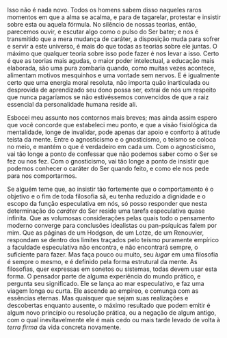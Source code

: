 Isso não é nada novo. Todos os homens sabem disso naqueles raros momentos em que a alma se acalma, e para de tagarelar, protestar e insistir sobre esta ou aquela fórmula. No silêncio de nossas teorias, então, parecemos ouvir, e escutar algo como o pulso do Ser bater; e nos é transmitido que a mera mudança de caráter, a disposição muda para sofrer e servir a este universo, é mais do que todas as teorias sobre ele juntas. O máximo que qualquer teoria sobre isso pode fazer é nos levar a isso. Certo é que as teorias mais agudas, o maior poder intelectual, a educação mais elaborada, são uma pura zombaria quando, como muitas vezes acontece, alimentam motivos mesquinhos e uma vontade sem nervos. E é igualmente certo que uma energia moral resoluta, não importa quão inarticulada ou desprovida de aprendizado seu dono possa ser, extrai de nós um respeito que nunca pagaríamos se não estivéssemos convencidos de que a raiz essencial da personalidade humana reside ali.

Esbocei meu assunto nos contornos mais breves; mas ainda assim espero que você concorde que estabeleci meu ponto, e que a visão fisiológica da mentalidade, longe de invalidar, pode apenas dar apoio e conforto à atitude teísta da mente. Entre o agnosticismo e o gnosticismo, o teísmo se coloca no meio, e mantém o que é verdadeiro em cada um. Com o agnosticismo, vai tão longe a ponto de confessar que não podemos saber como o Ser se fez ou nos fez. Com o gnosticismo, vai tão longe a ponto de insistir que podemos conhecer o caráter do Ser quando feito, e como ele nos pede para nos comportarmos.

Se alguém teme que, ao insistir tão fortemente que o comportamento é o objetivo e o fim de toda filosofia sã, eu tenha reduzido a dignidade e o escopo da função especulativa em nós, só posso responder que nesta determinação do _caráter_ do Ser reside uma tarefa especulativa quase infinita. Que as volumosas considerações pelas quais todo o pensamento moderno converge para conclusões idealistas ou pan-psíquicas falem por mim. Que as páginas de um Hodgson, de um Lotze, de um Renouvier, respondam se dentro dos limites traçados pelo teísmo puramente empírico a faculdade especulativa não encontra, e não encontrará sempre, o suficiente para fazer. Mas faça pouco ou muito, seu _lugar_ em uma filosofia é sempre o mesmo, e é definido pela forma estrutural da mente. As filosofias, quer expressas em sonetos ou sistemas, todas devem usar esta forma. O pensador parte de alguma experiência do mundo prático, e pergunta seu significado. Ele se lança ao mar especulativo, e faz uma viagem longa ou curta. Ele ascende ao empíreo, e comunga com as essências eternas. Mas quaisquer que sejam suas realizações e descobertas enquanto ausente, o máximo resultado que podem emitir é algum novo princípio ou resolução prática, ou a negação de algum antigo, com o qual inevitavelmente ele é mais cedo ou mais tarde levado de volta à _terra firma_ da vida concreta novamente.